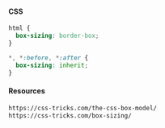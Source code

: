 #### CSS
```css
html {
  box-sizing: border-box;
}

*, *:before, *:after {
  box-sizing: inherit;
}
```

#### Resources
```html
https://css-tricks.com/the-css-box-model/
https://css-tricks.com/box-sizing/
```
